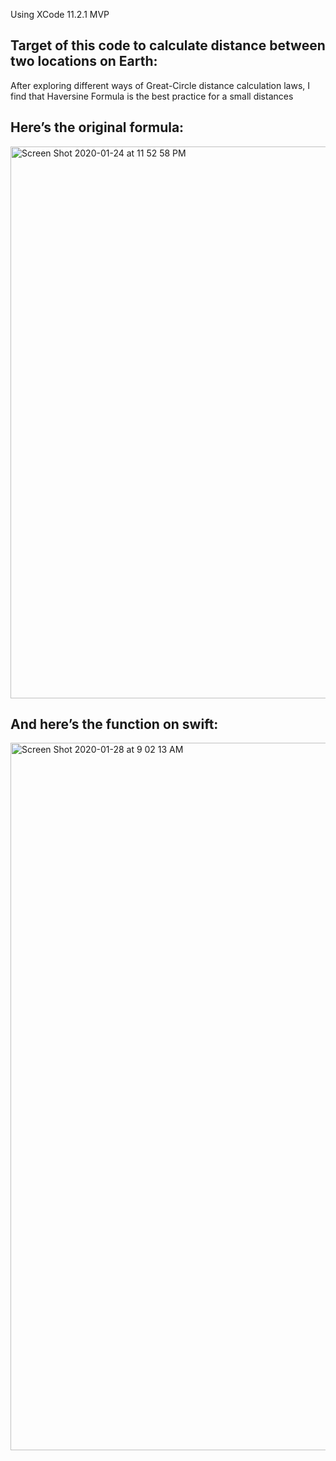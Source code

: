 Using XCode 11.2.1
MVP

## Target of this code to calculate distance between two locations on Earth:

After exploring different ways of Great-Circle distance calculation laws, I find that Haversine Formula is the best practice for a small distances

## Here’s the original formula:
<img width="883" alt="Screen Shot 2020-01-24 at 11 52 58 PM" src="https://user-images.githubusercontent.com/10711043/73242770-89c93000-41ae-11ea-9e26-d6ffd954d371.png">

## And here’s the function on swift:
<img width="1132" alt="Screen Shot 2020-01-28 at 9 02 13 AM" src="https://user-images.githubusercontent.com/10711043/73242795-98afe280-41ae-11ea-9895-aab485f34347.png">

